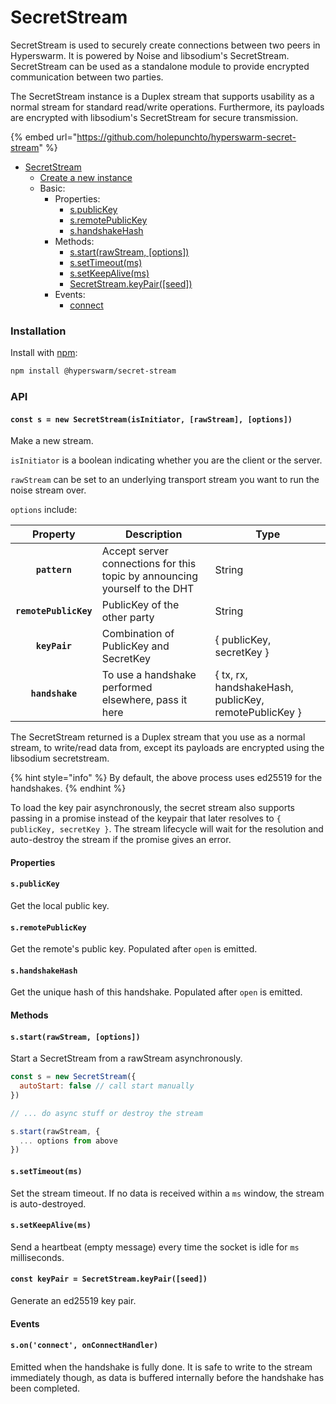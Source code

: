 # SecretStream

SecretStream is used to securely create connections between two peers in Hyperswarm. It is powered by Noise and libsodium's SecretStream. SecretStream can be used as a standalone module to provide encrypted communication between two parties.

The SecretStream instance is a Duplex stream that supports usability as a normal stream for standard read/write operations. Furthermore, its payloads are encrypted with libsodium's SecretStream for secure transmission.

{% embed url="https://github.com/holepunchto/hyperswarm-secret-stream" %}

* [SecretStream](secretstream.md#installation)
  * [Create a new instance](secretstream.md#const-s-new-secretstream-isinitiator-rawstream-options)
  * Basic:
    * Properties:
      * [s.publicKey](secretstream.md#s.publickey)
      * [s.remotePublicKey](secretstream.md#s.remotepublickey)
      * [s.handshakeHash](secretstream.md#s.handshakehash)
    * Methods:
      * [s.start(rawStream, \[options\])](secretstream.md#s.start-rawstream-options)
      * [s.setTimeout(ms)](secretstream.md#s.settimeout-ms)
      * [s.setKeepAlive(ms)](secretstream.md#s.setkeepalive-ms)
      * [SecretStream.keyPair(\[seed\])](secretstream.md#const-keypair-secretstream.keypair-seed)
    * Events:
      * [connect](secretstream.md#s.on-connect-onconnect)

### Installation

Install with [npm](https://www.npmjs.com/):

```bash
npm install @hyperswarm/secret-stream
```

### API

#### **`const s = new SecretStream(isInitiator, [rawStream], [options])`**

Make a new stream.

`isInitiator` is a boolean indicating whether you are the client or the server.

`rawStream` can be set to an underlying transport stream you want to run the noise stream over.

`options` include:

|        Property       | Description                                                                | Type                                                  |
| :-------------------: | -------------------------------------------------------------------------- | ----------------------------------------------------- |
|     **`pattern`**     | Accept server connections for this topic by announcing yourself to the DHT | String                                                |
| **`remotePublicKey`** | PublicKey of the other party                                               | String                                                |
|     **`keyPair`**     | Combination of PublicKey and SecretKey                                     | { publicKey, secretKey }                              |
|    **`handshake`**    | To use a handshake performed elsewhere, pass it here                       | { tx, rx, handshakeHash, publicKey, remotePublicKey } |

The SecretStream returned is a Duplex stream that you use as a normal stream, to write/read data from, except its payloads are encrypted using the libsodium secretstream.

{% hint style="info" %}
By default, the above process uses ed25519 for the handshakes.
{% endhint %}

To load the key pair asynchronously, the secret stream also supports passing in a promise instead of the keypair that later resolves to `{ publicKey, secretKey }`. The stream lifecycle will wait for the resolution and auto-destroy the stream if the promise gives an error.

#### Properties

#### **`s.publicKey`**

Get the local public key.

#### **`s.remotePublicKey`**

Get the remote's public key. Populated after `open` is emitted.

#### **`s.handshakeHash`**

Get the unique hash of this handshake. Populated after `open` is emitted.

#### Methods

#### **`s.start(rawStream, [options])`**

Start a SecretStream from a rawStream asynchronously.

```javascript
const s = new SecretStream({
  autoStart: false // call start manually
})

// ... do async stuff or destroy the stream

s.start(rawStream, {
  ... options from above
})
```

#### **`s.setTimeout(ms)`**

Set the stream timeout. If no data is received within a `ms` window, the stream is auto-destroyed.

#### **`s.setKeepAlive(ms)`**

Send a heartbeat (empty message) every time the socket is idle for `ms` milliseconds.

#### **`const keyPair = SecretStream.keyPair([seed])`**

Generate an ed25519 key pair.

#### Events

#### **`s.on('connect', onConnectHandler)`**

Emitted when the handshake is fully done. It is safe to write to the stream immediately though, as data is buffered internally before the handshake has been completed.
